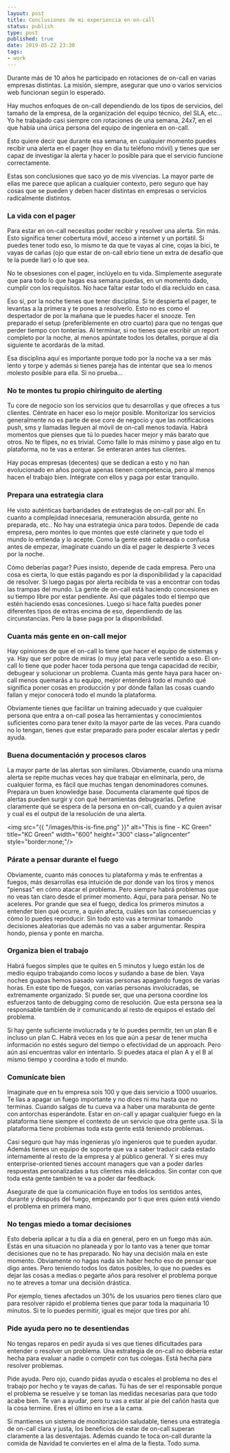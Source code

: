 ```yaml
--- 
layout: post
title: Conclusiones de mi experiencia en on-call
status: publish
type: post
published: true
date: 2019-05-22 23:30
tags: 
- work
---
```


Durante más de 10 años he participado en rotaciones de on-call en varias empresas distintas. La misión, siempre, asegurar que uno o varios servicios web funcionan según lo esperado.

Hay muchos enfoques de on-call dependiendo de los tipos de servicios, del tamaño de la empresa, de la organización del equipo técnico, del SLA, etc... Yo he trabajado casi siempre con rotaciones de una semana, 24x7, en el que había una única persona del equipo de ingeniera en on-call.

Esto quiere decir que durante esa semana, en cualquier momento puedes recibir una alerta en el pager (hoy en día tu teléfono móvil) y tienes que ser capaz de investigar la alerta y hacer lo posible para que el servicio funcione correctamente.

Estas son conclusiones que saco yo de mis vivencias. La mayor parte de ellas me parece que aplican a cualquier contexto, pero seguro que hay cosas que se pueden y deben hacer distintas en empresas o servicios radicalmente distintos.

### La vida con el pager

Para estar en on-call necesitas poder recibir y resolver una alerta. Sin más. Esto significa tener cobertura móvil, acceso a internet y un portátil. Si puedes tener todo eso, lo mismo te da que te vayas al cine, cojas la bici, te vayas de cañas (ojo que estar de on-call ebrio tiene un extra de desafío que te la puede liar) o lo que sea.

No te obsesiones con el pager, inclúyelo en tu vida. Simplemente asegurate que para todo lo que hagas esa semana puedas, en un momento dado, cumplir con los requisitos. No hace faltar estar todo el día recluido en casa.

Eso sí, por la noche tienes que tener disciplina. Si te despierta el pager, te levantas a la primera y te pones a resolverlo. Esto no es como el despertador de por la mañana que le puedes hacer el snooze. Ten preparado el setup (preferiblemente en otro cuarto) para que no tengas que perder tiempo con tonterías. Al terminar, si no tienes que escribir un report completo por la noche, al menos apúntate todos los detalles, porque al día siguiente te acordarás de la mitad.

Esa disciplina aquí es importante porque todo por la noche va a ser más lento y torpe y además si tienes pareja has de intentar que sea lo menos molesto posible para ella. Si no prueba...

### No te montes tu propio chiringuito de alerting

Tu core de negocio son los servicios que tu desarrollas y que ofreces a tus clientes. Céntrate en hacer eso lo mejor posible. Monitorizar los servicios generalmente no es parte de ese core de negocio y que las notificacioes push, sms y llamadas lleguen al móvil de on-call menos todavía. Habrá momentos que pienses que tú lo puedes hacer mejor y más barato que otros. No te flipes, no es trivial. Como falle lo más mínimo y pase algo en tu plataforma, no te vas a enterar. Se enteraran antes tus clientes. 

Hay pocas empresas (decentes) que se dedican a esto y no han evolucionado en años porque apenas tienen competencia, pero al menos hacen el trabajo bien. Intégrate con ellos y paga por estar tranquilo.

### Prepara una estrategia clara

He visto auténticas barbaridades de estrategias de on-call por ahí. En cuanto a complejidad innecesaria, remuneración absurda, gente no preparada, etc.. No hay una estrategia única para todos. Depende de cada empresa, pero montes lo que montes que esté clarinete y que todo el mundo lo entienda y lo acepte. Como la gente esté cabreada o confusa antes de empezar, imagínate cuando un día el pager le despierte 3 veces por la noche.

Cómo deberías pagar? Pues insisto, depende de cada empresa. Pero una cosa es cierta, lo que estás pagando es por la disponibilidad y la capacidad de resolver. Si luego pagas por alerta recibida te vas a encontrar con todas las trampas del mundo. La gente de on-call está haciendo concesiones en su tiempo libre por estar pendiente. Así que págales todo el tiempo que estén haciendo esas concesiones. Luego si hace falta puedes poner diferentes tipos de extras encima de eso, dependiendo de las circunstancias. Pero la base paga por la disponibilidad.

### Cuanta más gente en on-call mejor

Hay opiniones de que el on-call lo tiene que hacer el equipo de sistemas y ya. Hay que ser pobre de miras (o muy jeta) para verle sentido a eso. El on-call lo tiene que poder hacer toda persona que tenga capacidad de recibir, debugear y solucionar un problema. Cuanta más gente haya para hacer on-call menos quemarás a tu equipo, mejor entenderá todo el mundo qué significa poner cosas en producción y por dónde fallan las cosas cuando fallan y mejor conocerá todo el mundo la plataforma. 

Obviamente tienes que facilitar un training adecuado y que cualquier persona que entra a on-call posea las herramientas y conocimientos suficientes como para tener éxito la mayor parte de las veces. Para cuando no lo tengan, tienes que estar preparado para poder escalar alertas y pedir ayuda.

### Buena documentación y procesos claros

La mayor parte de las alertas son similares. Obviamente, cuando una misma alerta se repite muchas veces hay que trabajar en eliminarla, pero, de cualquier forma, es fácil que muchas tengan denominadores comunes. Prepara un buen knowledge base. Documenta claramente qué tipos de alertas pueden surgir y con qué herramientas debugearlas. Define claramente qué se espera de la persona en on-call, cuando y a quien avisar y cual es el output de la resolución de una alerta.

<img src="{{ "/images/this-is-fine.png" }}" alt="This is fine - KC Green" title="KC Green" width="600" height="300" class="aligncenter" style="border:none;"/>

### Párate a pensar durante el fuego

Obviamente, cuanto más conoces tu plataforma y más te enfrentas a fuegos, más desarrollas esa intuición de por donde van los tiros y menos "piensas" en cómo atacar el problema. Pero siempre habrá problemas que no veas tan claro desde el primer momento. Aquí, para para pensar. No te aceleres. Por grande que sea el fuego, dedica los primeros minutos a entender bien qué ocurre, a quién afecta, cuáles son las consecuencias y cómo lo puedes reproducir. Sin todo esto vas a terminar tomando decisiones aleatorias que además no vas a saber argumentar. Respira hondo, piensa y ponte en marcha.

### Organiza bien el trabajo

Habrá fuegos simples que te quites en 5 minutos y luego están los de medio equipo trabajando como locos y sudando a base de bien. Vaya noches guapas hemos pasado varias personas apagando fuegos de varias horas. En este tipo de fuegos, con varias personas involucradas, se extremamente organizado. Si puede ser, que una persona coordine los esfuerzos tanto de debugging como de resolución. Que esta persona sea la responsable también de ir comunicando al resto de equipos el estado del problema.

Si hay gente suficiente involucrada y te lo puedes permitir, ten un plan B e incluso un plan C. Habrá veces en los que aún a pesar de tener mucha información no estés seguro del tiempo o efectividad de un approach. Pero aún así encuentras valor en intentarlo. Si puedes ataca el plan A y el B al mismo tiempo y coordina a todo el mundo.

### Comunícate bien

Imaginate que en tu empresa sois 100 y que dais servicio a 1000 usuarios. Te lías a apagar un fuego importante y no dices ni mu hasta que no terminas. Cuando salgas de tu cueva va a haber una marabunta de gente con antorchas esperándote. Estar en on-call y apagar cualquier fuego en la plataforma tiene siempre el contexto de un servicio que otra gente usa. Si la plataforma tiene problemas toda esta gente está teniendo problemas. 

Casi seguro que hay más ingenieras y/o ingenieros que te pueden ayudar. Además tienes un equipo de soporte que va a saber traducir cada estado internamente al resto de la empresa y al público general. Y si eres muy enterprise-oriented tienes account managers que van a poder darles respuestas personalizadas a tus clientes más delicados. Sin contar con que toda esta gente también te va a poder dar feedback. 

Asegurate de que la comunicación fluye en todos los sentidos antes, durante y después del fuego, empezando por ti que eres quien está viendo el problema en primera mano.

### No tengas miedo a tomar decisiones

Esto debería aplicar a tu día a día en general, pero en un fuego más aún. Estás en una situación no planeada y por lo tanto vas a tener que tomar decisiones que no te has preparado. No hay una decisión mala en este momento. Obviamente no hagas nada sin haber hecho eso de pensar que digo antes. Pero teniendo todos los datos posibles, lo que no puedes es dejar las cosas a medias o pegarte años para resolver el problema porque no te atreves a tomar una decisión drástica. 

Por ejemplo, tienes afectados un 30% de los usuarios pero tienes claro que para resolver rápido el problema tienes que parar toda la maquinaria 10 minutos. Si te lo puedes permitir, igual es mejor que tires por ahí.

### Pide ayuda pero no te desentiendas

No tengas reparos en pedir ayuda si ves que tienes dificultades para entender o resolver un problema. Una estrategia de on-call no debería estar hecha para evaluar a nadie o competir con tus colegas. Está hecha para resolver problemas. 

Pide ayuda. Pero ojo, cuando pidas ayuda o escales el problema no des el trabajo por hecho y te vayas de cañas. Tú has de ser el responsable porque el problema se resuelve y se toman las medidas necesarias para que todo acabe bien. Te van a ayudar, pero tu vas a estar al pie del cañón hasta que la cosa termine. Eres el último en irse a la cama.

Si mantienes un sistema de monitorización saludable, tienes una estrategia de on-call clara y justa, los beneficios de estar de on-call superan claramente a las desventajas. Además cuando te toca on-call durante la comida de Navidad te conviertes en el alma de la fiesta. Todo suma.

